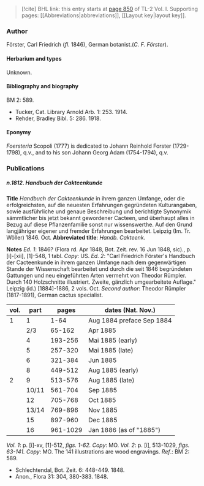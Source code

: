 > [!cite] BHL link: this entry starts at [page 850](https://www.biodiversitylibrary.org/item/103414#page/898/mode/1up) of TL-2 Vol. I.
> Supporting pages: [[Abbreviations|abbreviations]], [[Layout key|layout key]].

### Author

Förster, Carl Friedrich (*fl*. 1846), German botanist.(*C. F. Förster*).

#### Herbarium and types

Unknown.

#### Bibliography and biography

BM 2: 589.
- Tucker, Cat. Library Arnold Arb. 1: 253. 1914.
- Rehder, Bradley Bibl. 5: 286. 1918.

#### Eponymy

*Foersteria* Scopoli (1777) is dedicated to Johann Reinhold Forster (1729-1798), q.v., and to his son Johann Georg Adam (1754-1794), q.v.

### Publications

##### n.1812. Handbuch der Cakteenkunde

**Title**
*Handbuch der Cakteenkunde* in ihrem ganzen Umfange, oder die erfolgreichsten, auf die neuesten Erfahrungen gegründeten Kulturangaben, sowie ausführliche und genaue Beschreibung und berichtigte Synonymik sämmtlicher bis jetzt bekannt gewordener Cacteen, und überhaupt alles in Bezug auf diese Pflanzenfamilie sonst nur wissenswerthe. Auf den Grund langjähriger eigener und fremder Erfahrungen bearbeitet. Leipzig (Im. Tr. Wöller) 1846. Oct.
**Abbreviated title**: *Handb. Cakteenk.*

**Notes**
*Ed. 1*: 1846? (Flora rd. Apr 1848, Bot. Zeit. rev. 16 Jun 1848, sic)., p. \[i\]-\[xii\], \[1\]-548, 1 tabl. *Copy*: US.
*Ed. 2*: "Carl Friedrich Förster's Handbuch der Cacteenkunde in ihrem ganzen Umfange nach dem gegenwärtigen Stande der Wissenschaft bearbeitet und durch die seit 1846 begründeten Gattungen und neu eingeführten Arten vermehrt von Theodor Rümpler. Durch 140 Holzschnitte illustriert. Zweite, gänzlich umgearbeitete Auflage." Leipzig (id.) \[1884\]-1886, 2 vols. Oct.
*Second author*: Theodor Rümpler (1817-1891), German cactus specialist.

|vol.	|part	|pages	|dates (Nat. Nov.)|
|---	|---	|---	|---	|
|1	|1	|1-64	|Aug 1884 preface Sep 1884|
|	|2/3	|65-162	|Apr 1885|
|	|4	|193-256	|Mai 1885 (early)|
|	|5	|257-320	|Mai 1885 (late)|
|	|6	|321-384	|Jun 1885|
|	|8	|449-512	|Aug 1885 (early)|
|2	|9	|513-576	|Aug 1885 (late)|
|	|10/11	|561-704	|Sep 1885|
|	|12	|705-768	|Oct 1885|
|	|13/14	|769-896	|Nov 1885|
|	|15	|897-960	|Dec 1885|
|	|16	|961-1029	|Jan 1886 (as of "1885")|

*Vol. 1*: p. \[i\]-xv, \[1\]-512, *figs. 1-62. Copy*: MO.
*Vol. 2*: p. \[i\], 513-1029, *figs. 63-141. Copy*: MO.
The 141 illustrations are wood engravings.
*Ref*.: BM 2: 589.
- Schlechtendal, Bot. Zeit. 6: 448-449. 1848.
- Anon., Flora 31: 304, 380-383. 1848.

